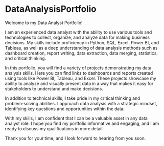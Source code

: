 # DataAnalysisPortfolio
Welcome to my Data Analyst Portfolio!

I am an experienced data analyst with the ability to use various tools and technologies to collect, organize, and analyze data for making business decisions. My skills include proficiency in Python, SQL, Excel, Power BI, and Tableau, as well as a deep understanding of data analysis methods such as dashboard creation, report writing, data extraction, data merging, statistics, and critical thinking.

In this portfolio, you will find a variety of projects demonstrating my data analysis skills. Here you can find links to dashboards and reports created using tools like Power BI, Tableau, and Excel. These projects showcase my ability to analyze and visually present data in a way that makes it easy for stakeholders to understand and make decisions.

In addition to technical skills, I take pride in my critical thinking and problem-solving abilities. I approach data analysis with a strategic mindset, identifying key questions and opportunities within the data.

With my skills, I am confident that I can be a valuable asset in any data analyst role. I hope you find my portfolio informative and engaging, and I am ready to discuss my qualifications in more detail.

Thank you for your time, and I look forward to hearing from you soon.
